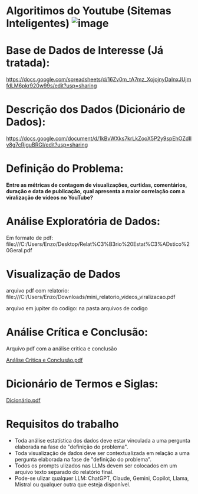 # Algoritimos do Youtube (Sitemas Inteligentes) ![image](https://github.com/user-attachments/assets/a8415e71-32ca-4de1-a20a-0c7716f1b8ec)

# Base de Dados de Interesse (Já tratada):

https://docs.google.com/spreadsheets/d/16Zv0m_tA7mz_XojojnyDaInxJUjmfdLM6pkr920w99s/edit?usp=sharing

# Descrição dos Dados (Dicionário de Dados): 

https://docs.google.com/document/d/1kBvWXks7krLkZooX5P2y9spEhOZdIIy8g7cRjguBRGI/edit?usp=sharing

# Definição do Problema:

**Entre as métricas de contagem de visualizações, curtidas, comentários, duração e data de publicação, qual apresenta a maior correlação com a viralização de vídeos no YouTube?**

# Análise Exploratória de Dados:

Em formato de pdf: file:///C:/Users/Enzo/Desktop/Relat%C3%B3rio%20Estat%C3%ADstico%20Geral.pdf

# Visualização de Dados
arquivo pdf com relatorio: file:///C:/Users/Enzo/Downloads/mini_relatorio_videos_viralizacao.pdf

arquivo em jupiter do codigo: na pasta arquivos de codigo 


# Análise Crítica e Conclusão:
Arquivo pdf com a análise crítica e conclusão

[Análise Critica e Conclusão.pdf](https://github.com/user-attachments/files/20162374/Analise.Critica.e.Conclusao.pdf)



# Dicionário de Termos e Siglas: 


[Dicionário.pdf](https://github.com/user-attachments/files/20162392/Dicionario.pdf)



# Requisitos do trabalho
* Toda análise estatística dos dados deve estar vinculada a uma pergunta elaborada na fase de "definição do problema".
* Toda visualização de dados deve ser contextualizada em relação a uma pergunta elaborada na fase de "definição do problema".
* Todos os prompts ulizados nas LLMs devem ser colocados em um arquivo texto separado do relatório final.
* Pode-se ulizar qualquer LLM: ChatGPT, Claude, Gemini, Copilot, Llama, Mistral ou qualquer outra que esteja disponível.

